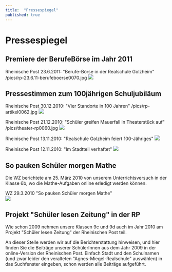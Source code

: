 ```yaml
---
title:  "Pressespiegel"
published: true
---
```


# Pressespiegel

## Premiere der BerufeB&ouml;rse im Jahr 2011

Rheinische Post 23.6.2011: "Berufe-B&ouml;rse in der Realschule Golzheim" /pics/rp-23.6.11-berufeboerse0070.jpg
<img src="img/20110623-rp-berufeboerse.jpg">

## Pressestimmen zum 100j&auml;hrigen Schuljubil&auml;um

Rheinische Post 30.12.2010: "Vier Standorte in 100 Jahren" /pics/rp-artikel0062.jpg
<img src="img/20101230-vier-standorte-in-100-jahren.jpg">

Rheinische Post 21.12.2010: "Sch&uuml;ler greifen Mauerfall in Theaterst&uuml;ck auf" /pics/theater-rp0060.jpg
<img src="img/20101221-rp-schueler-greifen-mauerfall-auf.jpg">

Rheinische Post 13.11.2010: "Realschule Golzheim feiert 100-J&auml;hriges" 
<img src="img/20101113-realschule-golzheim-feiert-100-jaehriges.jpg">

Rheinische Post 12.11.2010: "Im Stadtteil verhaftet" 
<img src="img/20101112-rp-im-stadtteil-verhaftet.jpg">

## So pauken Sch&uuml;ler morgen Mathe

Die WZ berichtete am 25. M&auml;rz 2010 von unserem Unterrichtsversuch in der Klasse 6b, wo die Mathe-Aufgaben online erledigt werden k&ouml;nnen.

WZ 29.3.2010 "So pauken Sch&uuml;ler morgen Mathe"  
<img src="img/20100325-wz-so-pauken-schueler-morgen-mathe.jpg">

## Projekt "Sch&uuml;ler lesen Zeitung" in der RP

Wie schon 2009 nehmen unsere Klassen 9c und 9d auch im Jahr 2010 am Projekt "Sch&uuml;ler lesen Zeitung" der Rheinischen Post teil. 

An dieser Stelle werden wir auf die Berichterstattung hinweisen, und hier finden Sie die Beitr&auml;ge unserer Sch&uuml;lerInnen aus dem Jahr 2009 in der online-Version der Rheinischen Post. Einfach Stadt und den Schulnamen (und zwar leider den veralteten "Agnes-Miegel-Realschule" ausw&auml;hlen) in das Suchfenster eingeben, schon werden alle Beitr&auml;ge aufgef&uuml;hrt. 

<!-- 
20110113-wz-der-endspurt-fuer-den-schulpreis.jpg
rp-artikel-handwerker-azubis-30.10.103.jpg
wz-artikel1a0064.jpg
-->
